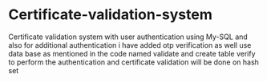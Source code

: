 # Certificate-validation-system
Certificate validation system with user authentication using My-SQL and also for additional authentication i have added otp verification as well use data base as mentioned in the code named validate and create table verify to perform the authentication and certificate validation will be done on hash set
